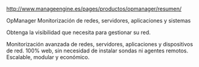 http://www.manageengine.es/pages/productos/opmanager/resumen/

OpManager
Monitorización de redes, servidores, aplicaciones y sistemas

  Obtenga la visibilidad que necesita para gestionar su red. 

  Monitorización avanzada de redes, servidores, aplicaciones y dispositivos de red.
  100% web, sin necesidad de instalar sondas ni agentes remotos.
  Escalable, modular y económico.

